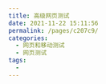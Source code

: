 ```yaml
---
title: 高级网页测试
date: 2021-11-22 15:11:56
permalink: /pages/c207c9/
categories:
  - 网页和移动测试
  - 网页测试
tags:
  - 
---
```

